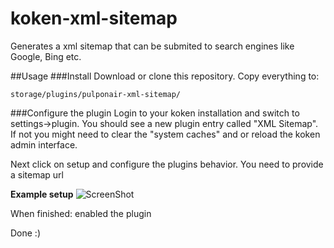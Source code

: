 koken-xml-sitemap
=================

Generates a xml sitemap that can be submited to search engines like Google, Bing etc.


##Usage
###Install
Download or clone this repository. Copy everything to:
 ```
storage/plugins/pulponair-xml-sitemap/
```
###Configure the plugin
Login to your koken installation and switch to settings->plugin. You should see a new plugin entry called "XML Sitemap". If not you might need to clear the "system caches" and or reload the koken admin interface.

Next click on setup and configure the plugins behavior. 
You need to provide a sitemap url

**Example setup**
![ScreenShot](http://i.imgur.com/Epsenec.png)

When finished: enabled the plugin

Done :)

